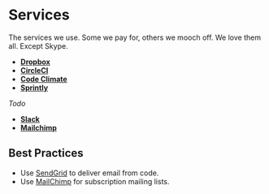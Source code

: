 Services
========

The services we use. Some we pay for, others we mooch off. We love them all.
Except Skype.

* **[Dropbox](dropbox)**
* **[CircleCI](circleci)**
* **[Code Climate](code_climate)**
* **[Sprintly](sprintly)**

_Todo_

* **[Slack](skype)**
* **[Mailchimp](mailchimp)**

Best Practices
--------------

* Use [SendGrid](http://sendgrid.com) to deliver email from code.
* Use [MailChimp](http://mailchimp.com/) for subscription mailing lists.
